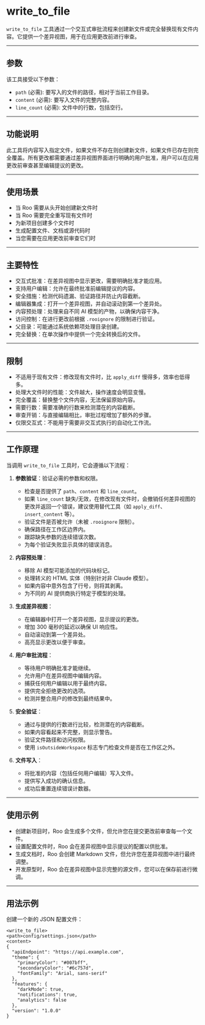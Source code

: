 # write_to_file

`write_to_file` 工具通过一个交互式审批流程来创建新文件或完全替换现有文件内容。它提供一个差异视图，用于在应用更改前进行审查。

---

## 参数

该工具接受以下参数：

- `path` (必需): 要写入的文件的路径，相对于当前工作目录。
- `content` (必需): 要写入文件的完整内容。
- `line_count` (必需): 文件中的行数，包括空行。

---

## 功能说明

此工具将内容写入指定文件，如果文件不存在则创建新文件，如果文件已存在则完全覆盖。所有更改都需要通过差异视图界面进行明确的用户批准，用户可以在应用更改前审查甚至编辑提议的更改。

---

## 使用场景

- 当 Roo 需要从头开始创建新文件时
- 当 Roo 需要完全重写现有文件时
- 为新项目创建多个文件时
- 生成配置文件、文档或源代码时
- 当您需要在应用更改前审查它们时

---

## 主要特性

- 交互式批准：在差异视图中显示更改，需要明确批准才能应用。
- 支持用户编辑：允许在最终批准前编辑提议的内容。
- 安全措施：检测代码遗漏、验证路径并防止内容截断。
- 编辑器集成：打开一个差异视图，并自动滚动到第一个差异处。
- 内容预处理：处理来自不同 AI 模型的产物，以确保内容干净。
- 访问控制：在进行更改前根据 `.rooignore` 的限制进行验证。
- 父目录：可能通过系统依赖项处理目录创建。
- 完全替换：在单次操作中提供一个完全转换后的文件。

---

## 限制

- 不适用于现有文件：修改现有文件时，比 `apply_diff` 慢得多，效率也低得多。
- 处理大文件时的性能：文件越大，操作速度会明显变慢。
- 完全覆盖：替换整个文件内容，无法保留原始内容。
- 需要行数：需要准确的行数来检测潜在的内容截断。
- 审查开销：与直接编辑相比，审批过程增加了额外的步骤。
- 仅限交互式：不能用于需要非交互式执行的自动化工作流。

---

## 工作原理

当调用 `write_to_file` 工具时，它会遵循以下流程：

1.  **参数验证**：验证必需的参数和权限。
    -   检查是否提供了 `path`、`content` 和 `line_count`。
    -   如果 `line_count` 缺失/无效，在修改现有文件时，会撤销任何差异视图的更改并返回一个错误，建议使用替代工具（如 `apply_diff`、`insert_content` 等）。
    -   验证文件是否被允许（未被 `.rooignore` 限制）。
    -   确保路径在工作区边界内。
    -   跟踪缺失参数的连续错误次数。
    -   为每个验证失败显示具体的错误消息。

2.  **内容预处理**：
    -   移除 AI 模型可能添加的代码块标记。
    -   处理转义的 HTML 实体（特别针对非 Claude 模型）。
    -   如果内容中意外包含了行号，则将其剥离。
    -   为不同的 AI 提供商执行特定于模型的处理。

3.  **生成差异视图**：
    -   在编辑器中打开一个差异视图，显示提议的更改。
    -   增加 300 毫秒的延迟以确保 UI 响应性。
    -   自动滚动到第一个差异处。
    -   高亮显示更改以便于审查。

4.  **用户审批流程**：
    -   等待用户明确批准才能继续。
    -   允许用户在差异视图中编辑内容。
    -   捕获任何用户编辑以用于最终内容。
    -   提供完全拒绝更改的选项。
    -   检测并整合用户的修改到最终结果中。

5.  **安全验证**：
    -   通过与提供的行数进行比较，检测潜在的内容截断。
    -   如果内容看起来不完整，则显示警告。
    -   验证文件路径和访问权限。
    -   使用 `isOutsideWorkspace` 标志专门检查文件是否在工作区之外。

6.  **文件写入**：
    -   将批准的内容（包括任何用户编辑）写入文件。
    -   提供写入成功的确认信息。
    -   成功后重置连续错误计数器。

---

## 使用示例

-   创建新项目时，Roo 会生成多个文件，但允许您在提交更改前审查每一个文件。
-   设置配置文件时，Roo 会在差异视图中显示提议的配置以供批准。
-   生成文档时，Roo 会创建 Markdown 文件，但允许您在差异视图中进行最终调整。
-   开发原型时，Roo 会在差异视图中显示完整的源文件，您可以在保存前进行微调。

---

## 用法示例

创建一个新的 JSON 配置文件：
```
<write_to_file>
<path>config/settings.json</path>
<content>
{
  "apiEndpoint": "https://api.example.com",
  "theme": {
    "primaryColor": "#007bff",
    "secondaryColor": "#6c757d",
    "fontFamily": "Arial, sans-serif"
  },
  "features": {
    "darkMode": true,
    "notifications": true,
    "analytics": false
  },
  "version": "1.0.0"
}
